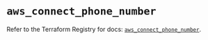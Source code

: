 # `aws_connect_phone_number`

Refer to the Terraform Registry for docs: [`aws_connect_phone_number`](https://registry.terraform.io/providers/hashicorp/aws/6.8.0/docs/resources/connect_phone_number).
